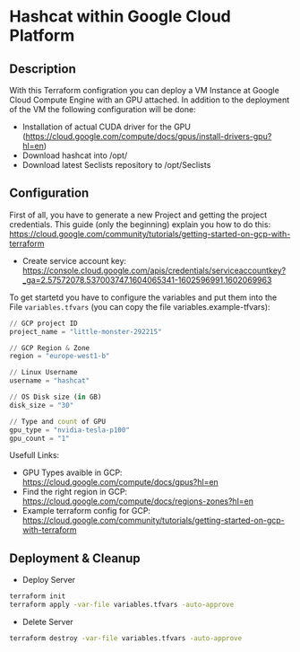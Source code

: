 # Hashcat within Google Cloud Platform

## Description
With this Terraform configration you can deploy a VM Instance at Google Cloud Compute Engine with an GPU attached.
In addition to the deployment of the VM the following configuration will be done:
- Installation of actual CUDA driver for the GPU (https://cloud.google.com/compute/docs/gpus/install-drivers-gpu?hl=en)
- Download hashcat into /opt/
- Download latest Seclists repository to /opt/Seclists

## Configuration
First of all, you have to generate a new Project and getting the project credentials. This guide (only the beginning) explain you how to do this:
https://cloud.google.com/community/tutorials/getting-started-on-gcp-with-terraform

- Create service account key: https://console.cloud.google.com/apis/credentials/serviceaccountkey?_ga=2.57572078.537003747.1604065341-1602596991.1602069963


To get startetd you have to configure the variables and put them into the File `variables.tfvars`
(you can copy the file variables.example-tfvars):
```terraform
// GCP project ID
project_name = "little-monster-292215"

// GCP Region & Zone
region = "europe-west1-b"

// Linux Username
username = "hashcat"

// OS Disk size (in GB)
disk_size = "30"

// Type and count of GPU
gpu_type = "nvidia-tesla-p100"
gpu_count = "1"
```


Usefull Links:
- GPU Types avaible in GCP: https://cloud.google.com/compute/docs/gpus?hl=en
- Find the right region in GCP: https://cloud.google.com/compute/docs/regions-zones?hl=en
- Example terraform config for GCP: https://cloud.google.com/community/tutorials/getting-started-on-gcp-with-terraform

## Deployment & Cleanup

- Deploy Server
```bash
terraform init
terraform apply -var-file variables.tfvars -auto-approve
```

- Delete Server
```bash
terraform destroy -var-file variables.tfvars -auto-approve
```